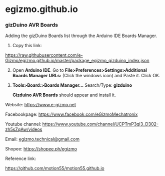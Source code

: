 # egizmo.github.io
### gizDuino AVR Boards
Adding the gizDuino Boards list through the Arduino IDE Boards Manager.

1. Copy this link:

https://raw.githubusercontent.com/e-Gizmo/egizmo.github.io/master/package_egizmo_gizduino_index.json

2. Open **Arduino IDE**. Go to **File>Preferences>Settings>Additional Boards Manager URLs:**
(Click the windows icon) and Paste it. Click OK.

3. **Tools>Board:>Boards Manager...** Search/Type: **gizduino**

   **Gizduino AVR Boards** should appear and install it.
   
Website: https://www.e-gizmo.net

Facebookpage: https://www.facebook.com/eGizmoMechatronix

Youtube channel: https://www.youtube.com/channel/UCPTmP3ql3_D302-zh5sZqAw/videos

Email: egizmo.technical@gmail.com

Shopee: https://shopee.ph/egizmo
  
Reference link:

https://github.com/motion55/motion55.github.io
